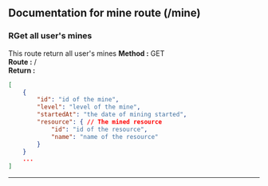 ## Documentation for mine route (/mine)

### RGet all user's mines
This route return all user's mines
**Method :** GET  
**Route :** /  
**Return :**  
```json
[
    {
        "id": "id of the mine",
        "level": "level of the mine",
        "startedAt": "the date of mining started",
        "resource": { // The mined resource
            "id": "id of the resource",
            "name": "name of the resource"
        }
    }
    ...
]
```
---